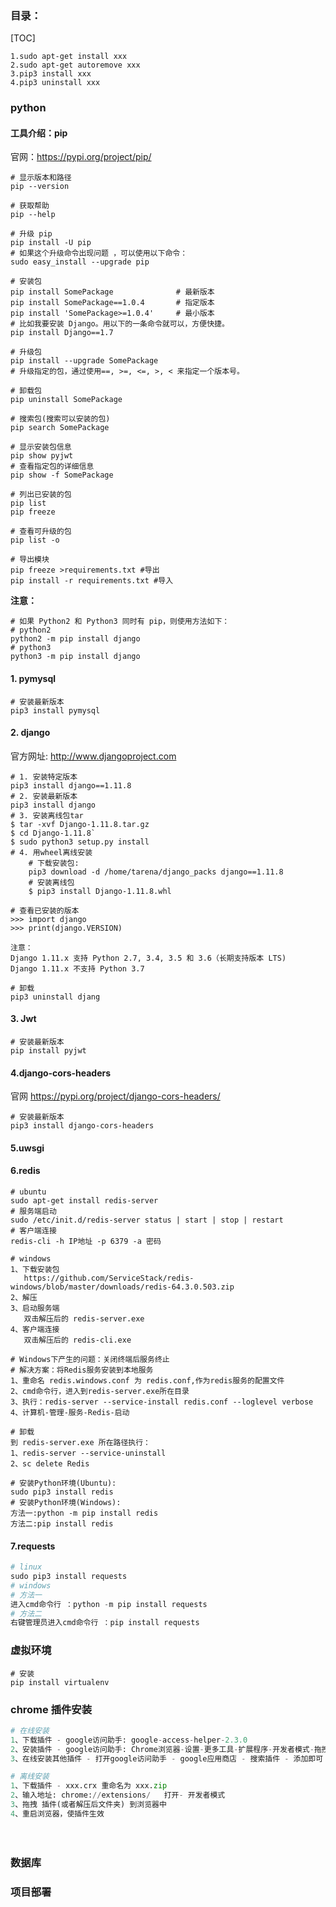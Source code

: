 ### 目录：

[TOC]

```shell
1.sudo apt-get install xxx
2.sudo apt-get autoremove xxx
3.pip3 install xxx
4.pip3 uninstall xxx
```

### python

#### 工具介绍：pip

官网：https://pypi.org/project/pip/

```shell
# 显示版本和路径
pip --version

# 获取帮助
pip --help

# 升级 pip
pip install -U pip
# 如果这个升级命令出现问题 ，可以使用以下命令：
sudo easy_install --upgrade pip

# 安装包
pip install SomePackage              # 最新版本
pip install SomePackage==1.0.4       # 指定版本
pip install 'SomePackage>=1.0.4'     # 最小版本
# 比如我要安装 Django。用以下的一条命令就可以，方便快捷。
pip install Django==1.7

# 升级包
pip install --upgrade SomePackage
# 升级指定的包，通过使用==, >=, <=, >, < 来指定一个版本号。

# 卸载包
pip uninstall SomePackage

# 搜索包(搜索可以安装的包)
pip search SomePackage

# 显示安装包信息
pip show pyjwt
# 查看指定包的详细信息
pip show -f SomePackage

# 列出已安装的包
pip list
pip freeze

# 查看可升级的包
pip list -o

# 导出模块
pip freeze >requirements.txt #导出
pip install -r requirements.txt #导入
```

**注意：**

```shell
# 如果 Python2 和 Python3 同时有 pip，则使用方法如下：
# python2
python2 -m pip install django
# python3
python3 -m pip install django
```



#### 1. pymysql

```shell
# 安装最新版本
pip3 install pymysql
```

####     2. django

官方网址: <http://www.djangoproject.com>

```shell
# 1. 安装特定版本
pip3 install django==1.11.8
# 2. 安装最新版本
pip3 install django
# 3. 安装离线包tar
$ tar -xvf Django-1.11.8.tar.gz
$ cd Django-1.11.8`
$ sudo python3 setup.py install
# 4. 用wheel离线安装
    # 下载安装包:
    pip3 download -d /home/tarena/django_packs django==1.11.8
    # 安装离线包
    $ pip3 install Django-1.11.8.whl
    
# 查看已安装的版本
>>> import django
>>> print(django.VERSION)
```

```
注意：
Django 1.11.x 支持 Python 2.7, 3.4, 3.5 和 3.6（长期支持版本 LTS)
Django 1.11.x 不支持 Python 3.7
```

```shell
# 卸载
pip3 uninstall djang
```

#### 3. Jwt

```shell
# 安装最新版本
pip install pyjwt
```

#### 4.django-cors-headers

官网 https://pypi.org/project/django-cors-headers/

```shell
# 安装最新版本
pip3 install django-cors-headers
```

#### 5.uwsgi



#### 6.redis

```shell
# ubuntu
sudo apt-get install redis-server
# 服务端启动
sudo /etc/init.d/redis-server status | start | stop | restart
# 客户端连接
redis-cli -h IP地址 -p 6379 -a 密码

# windows
1、下载安装包
   https://github.com/ServiceStack/redis-windows/blob/master/downloads/redis-64.3.0.503.zip
2、解压
3、启动服务端
   双击解压后的 redis-server.exe 
4、客户端连接
   双击解压后的 redis-cli.exe

# Windows下产生的问题：关闭终端后服务终止
# 解决方案：将Redis服务安装到本地服务
1、重命名 redis.windows.conf 为 redis.conf,作为redis服务的配置文件
2、cmd命令行，进入到redis-server.exe所在目录
3、执行：redis-server --service-install redis.conf --loglevel verbose
4、计算机-管理-服务-Redis-启动

# 卸载
到 redis-server.exe 所在路径执行：
1、redis-server --service-uninstall
2、sc delete Redis

# 安装Python环境(Ubuntu):
sudo pip3 install redis
# 安装Python环境(Windows):
方法一:python -m pip install redis
方法二:pip install redis
```

#### 7.requests

```python
# linux
sudo pip3 install requests
# windows
# 方法一
进入cmd命令行 ：python -m pip install requests
# 方法二
右键管理员进入cmd命令行 ：pip install requests
```





### 虚拟环境

```
# 安装
pip install virtualenv
```

### chrome 插件安装

```python
# 在线安装
1、下载插件 - google访问助手: google-access-helper-2.3.0
2、安装插件 - google访问助手: Chrome浏览器-设置-更多工具-扩展程序-开发者模式-拖拽(解压后的插件)
3、在线安装其他插件 - 打开google访问助手 - google应用商店 - 搜索插件 - 添加即可

# 离线安装
1、下载插件 - xxx.crx 重命名为 xxx.zip
2、输入地址: chrome://extensions/   打开- 开发者模式
3、拖拽 插件(或者解压后文件夹) 到浏览器中
4、重启浏览器，使插件生效
```

















　

### 数据库

### 项目部署
